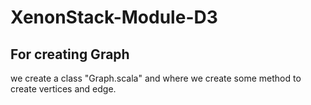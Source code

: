 # XenonStack-Module-D3

## For creating Graph 

we create a class "Graph.scala" and where we create some method to create vertices and edge.
